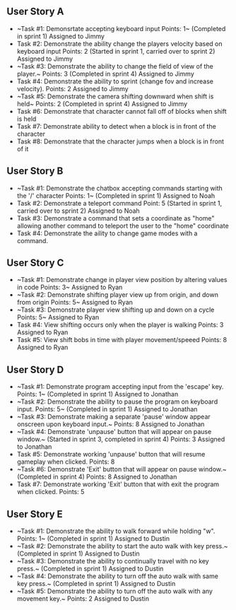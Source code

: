 ## User Story A
  * ~Task #1: Demonsrtate accepting keyboard input Points: 1~ (Completed in sprint 1) Assigned to Jimmy
  * Task #2: Demonstrate the ability change the players velocity based on keyboard input Points: 2 (Started in sprint 1, carried over to sprint 2) Assigned to Jimmy
  * ~Task #3: Demonstrate the ability to change the field of view of the player.~ Points: 3 (Completed in sprint 4) Assigned to Jimmy
  * Task #4: Demonstrate the ability to sprint (change fov and increase velocity). Points: 2 Assigned to Jimmy
  * ~Task #5: Demonstrate the camera shifting downward when shift is held~ Points: 2 (Completed in sprint 4) Assigned to Jimmy
  * Task #6: Demonstrate that character cannot fall off of blocks when shift is held
  * Task #7: Demonstrate ability to detect when a block is in front of the character
  * Task #8: Demonstrate that the character jumps when a block is in front of it
  
## User Story B
  * ~Task #1: Demonstrate the chatbox accepting commands starting with the '/' character Points: 1~ (Completed in sprint 1) Assigned to Noah
  * Task #2: Demonstrate a teleport command Point: 5 (Started in sprint 1, carried over to sprint 2) Assigned to Noah
  * Task #3: Demonstrate a command that sets a coordinate as "home" allowing another command to teleport the user to the "home" coordinate
  * Task #4: Demonstrate the aility to change game modes with a command.

## User Story C
  * ~Task #1: Demonstrate change in player view position by altering values in code Points: 3~ Assigned to Ryan
  * ~Task #2: Demonstrate shifting player view up from origin, and down from origin Points: 5~ Assigned to Ryan
  * ~Task #3: Demonstrate player view shifting up and down on a cycle Points: 5~ Assigned to Ryan
  * Task #4: View shifting occurs only when the player is walking Points: 3 Assigned to Ryan
  * Task #5: View shift bobs in time with player movement/speeed Points: 8 Assigned to Ryan
  
## User Story D
  * ~Task #1: Demonstrate program accepting input from the 'escape' key. Points: 1~ (Completed in sprint 1) Assigned to Jonathan
  * ~Task #2: Demonstrate the ability to pause the program on keyboard input. Points: 5~ (Completed in sprint 1) Assigned to Jonathan
  * ~Task #3: Demonstrate making a separate 'pause' window appear onscreen upon keyboard input.~ Points: 8 Assigned to Jonathan
  * ~Task #4: Demonstrate 'unpause' button that will appear on pause window.~ (Started in sprint 3, completed in sprint 4) Points: 3 Assigned to Jonathan
  * Task #5: Demonstrate working 'unpause' button that will resume gameplay when clicked. Points: 8
  * ~Task #6: Demonstrate 'Exit' button that will appear on pause window.~ (Completed in sprint 4) Points: 8 Assigned to Jonathan
  * Task #7: Demonstrate working 'Exit' button that with exit the program when clicked. Points: 5
  
## User Story E
  * ~Task #1: Demonstrate the ability to walk forward while holding "w". Points: 1~ (Completed in sprint 1) Assigned to Dustin
  * ~Task #2: Demonstrate the ability to start the auto walk with key press.~ (Completed in sprint 1) Assigned to Dustin
  * ~Task #3: Demonstrate the ability to continually travel with no key press.~ (Completed in sprint 1) Assigned to Dustin
  * ~Task #4: Demonstrate the ability to turn off the auto walk with same key press.~ (Completed in sprint 1) Assigned to Dustin
  * ~Task #5: Demonstrate the ability to turn off the auto walk with any movement key.~ Points: 2 Assigned to Dustin

